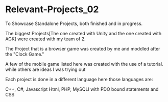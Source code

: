 # Relevant-Projects_02


To  Showcase Standalone Projects, both finished and in progress.

The biggest Projects[The one created with Unity and the one created with AGK] were created with my team of 2.

The Project that is a browser game was created by me and moddled after the "Clock Game."

A few of the mobile game listed here was created with the use of a tutorial. while others are ideas I was trying out

Each project is done in a different language here those languages are:

C++, C#, Javascript Html, PHP, MySQLI with PDO bound statements and CSS
